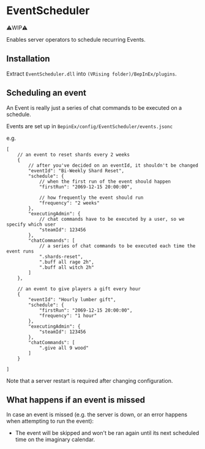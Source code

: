 # EventScheduler

⚠️WIP⚠️

Enables server operators to schedule recurring Events.


## Installation

Extract `EventScheduler.dll` into `(VRising folder)/BepInEx/plugins`.


## Scheduling an event

An Event is really just a series of chat commands to be executed on a schedule.

Events are set up in `BepinEx/config/EventScheduler/events.jsonc`

e.g.
```
[
    // an event to reset shards every 2 weeks
    {
        // after you've decided on an eventId, it shouldn't be changed
        "eventId": "Bi-Weekly Shard Reset",
        "schedule": {
            // when the first run of the event should happen
            "firstRun": "2069-12-15 20:00:00",

            // how frequently the event should run
            "frequency": "2 weeks"
        },
        "executingAdmin": {
            // chat commands have to be executed by a user, so we specify which user
            "steamId": 123456
        },
        "chatCommands": [
            // a series of chat commands to be executed each time the event runs
            ".shards-reset",
            ".buff all rage 2h",
            ".buff all witch 2h"
        ]
    },

    // an event to give players a gift every hour
    {
        "eventId": "Hourly lumber gift",
        "schedule": {
            "firstRun": "2069-12-15 20:00:00",
            "frequency": "1 hour"
        },
        "executingAdmin": {
            "steamId": 123456
        },
        "chatCommands": [
            ".give all 9 wood"
        ]
    }

]
```

Note that a server restart is required after changing configuration.

## What happens if an event is missed

In case an event is missed (e.g. the server is down, or an error happens when attempting to run the event):
- The event will be skipped and won't be ran again until its next scheduled time on the imaginary calendar.


